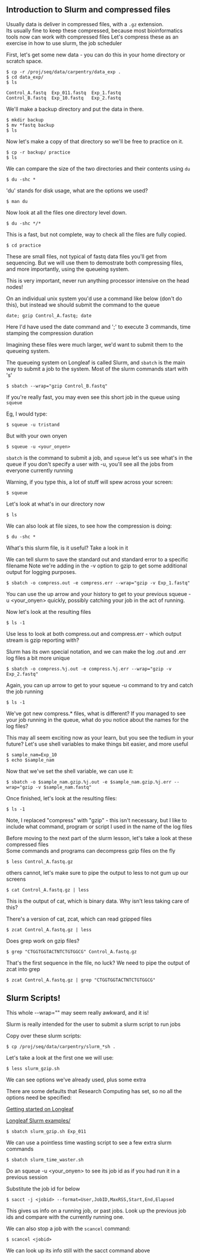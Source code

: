 


## Introduction to Slurm and compressed files

Usually data is deliver in compressed files, with a `.gz` extension.  
Its usually fine to keep these compressed, because most bioinformatics tools now can work with compressed files
Let's compress these as an exercise in how to use slurm, the job scheduler

First, let's get some new data - you can do this in your home directory or scratch space.

~~~
$ cp -r /proj/seq/data/carpentry/data_exp .
$ cd data_exp/
$ ls
~~~

~~~
Control_A.fastq  Exp_011.fastq  Exp_1.fastq
Control_B.fastq  Exp_10.fastq   Exp_2.fastq
~~~

We'll make a backup directory and put the data in there.

~~~
$ mkdir backup
$ mv *fastq backup
$ ls
~~~

Now let's make a copy of that directory so we'll be free to practice on it.

~~~
$ cp -r backup/ practice
$ ls
~~~

We can compare the size of the two directories and their contents using `du`

~~~
$ du -shc *
~~~

'du' stands for disk usage, what are the options we used?

~~~
$ man du
~~~

Now look at all the files one directory level down.

~~~
$ du -shc */*
~~~

This is a fast, but not complete, way to check all the files are fully copied.

~~~
$ cd practice
~~~

These are small files, not typical of fastq data files you'll get from sequencing. But we will use them to demostrate both compressing files, and more importantly, using the queueing system.

This is very important, never run anything processor intensive on the head nodes!

On an individual unix system you'd use a command like below (don't do this), but instead we should submit the command to the queue

`date; gzip Control_A.fastq; date`

Here I'd have used the date command and ';' to execute 3 commands, time stamping the compression duration

Imagining these files were much larger, we'd want to submit them to the queueing system.

The queueing system on Longleaf is called Slurm, and `sbatch` is the main way to submit a job to the system.
Most of the slurm commands start with 's'

~~~
$ sbatch --wrap="gzip Control_B.fastq"
~~~

If you're really fast, you may even see this short job in the queue using `squeue`

Eg, I would type:

~~~
$ squeue -u tristand
~~~

But with your own onyen

~~~
$ squeue -u <your_onyen>
~~~

`sbatch` is the command to submit a job, and `squeue` let's us see what's in the queue
if you don't specify a user with -u, you'll see all the jobs from everyone currently running

Warning, if you type this, a lot of stuff will spew across your screen:

~~~
$ squeue
~~~

Let's look at what's in our directory now

~~~
$ ls
~~~

We can also look at file sizes, to see how the compression is doing:

~~~
$ du -shc *
~~~

What's this slurm file, is it useful?  Take a look in it

We can tell slurm to save the standard out and standard error to a specific filename
Note we're adding in the -v option to gzip to get some additional output for logging purposes.

~~~
$ sbatch -o compress.out -e compress.err --wrap="gzip -v Exp_1.fastq"
~~~

You can use the up arrow and your history to get to your previous squeue -u <your_onyen> quickly, possibly catching your job in the act of running.

Now let's look at the resulting files

~~~
$ ls -1
~~~

Use less to look at both compress.out and compress.err - which output stream is gzip reporting with?

Slurm has its own special notation, and we can make the log .out and .err log files a bit more unique 

~~~
$ sbatch -o compress.%j.out -e compress.%j.err --wrap="gzip -v Exp_2.fastq"
~~~

Again, you can up arrow to get to your squeue -u command to try and catch the job running

~~~
$ ls -1
~~~

We've got new compress.* files, what is different?  If you managed to see your job running in the queue, what do you notice about the names for the log files?

This may all seem exciting now as your learn, but you see the tedium in your future?
Let's use shell variables to make things bit easier, and more useful

~~~
$ sample_nam=Exp_10
$ echo $sample_nam
~~~

Now that we've set the shell variable, we can use it:

~~~
$ sbatch -o $sample_nam.gzip.%j.out -e $sample_nam.gzip.%j.err --wrap="gzip -v $sample_nam.fastq"
~~~

Once finished, let's look at the resulting files:

~~~
$ ls -1
~~~

Note, I replaced "compress" with "gzip" - this isn't necessary, but I like to include what command, program or script I used in the name of the log files


Before moving to the next part of the slurm lesson, let's take a look at these compressed files  
Some commands and programs can decompress gzip files on the fly

~~~
$ less Control_A.fastq.gz
~~~

others cannot, let's make sure to pipe the output to less to not gum up our screens

~~~
$ cat Control_A.fastq.gz | less
~~~

This is the output of cat, which is binary data.  Why isn't less taking care of this?

There's a version of cat, zcat, which can read gzipped files

~~~
$ zcat Control_A.fastq.gz | less
~~~

Does grep work on gzip files?

~~~
$ grep "CTGGTGGTACTNTCTGTGGCG" Control_A.fastq.gz
~~~

That's the first sequence in the file, no luck?
We need to pipe the output of zcat into grep

~~~
$ zcat Control_A.fastq.gz | grep "CTGGTGGTACTNTCTGTGGCG"
~~~


## Slurm Scripts!


This whole --wrap="<command you want to run>" may seem really awkward, and it is!

Slurm is really intended for the user to submit a slurm script to run jobs

Copy over these slurm scripts:

~~~
$ cp /proj/seq/data/carpentry/slurm_*sh .
~~~

Let's take a look at the first one we will use:

~~~
$ less slurm_gzip.sh
~~~

We can see options we've already used, plus some extra

There are some defaults that Research Computing has set, so no all the options need be specified:  

[Getting started on Longleaf](https://its.unc.edu/research-computing/techdocs/getting-started-on-longleaf/)

[Longleaf Slurm examples/](https://its.unc.edu/research-computing/techdocs/longleaf-slurm-examples/)

~~~
$ sbatch slurm_gzip.sh Exp_011
~~~

We can use a pointless time wasting script to see a few extra slurm commands

~~~
$ sbatch slurm_time_waster.sh
~~~

Do an squeue -u <your_onyen> to see its job id as if you had run it in a previous session

Substitute the job id for <jobid> below

~~~
$ sacct -j <jobid> --format=User,JobID,MaxRSS,Start,End,Elapsed
~~~

This gives us info on a running job, or past jobs.  Look up the previous job ids and compare with the currently running one.

We can also stop a job with the `scancel` command:

~~~
$ scancel <jobid>
~~~

We can look up its info still with the sacct command above








